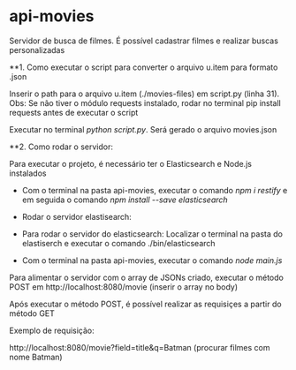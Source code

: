 # api-movies


Servidor de busca de filmes. É possível cadastrar filmes e realizar buscas personalizadas

**1. Como executar o script para converter o arquivo u.item para formato .json

Inserir o path para o arquivo u.item (./movies-files) em script.py (linha 31). 
Obs: Se não tiver o módulo requests instalado, rodar no terminal pip install requests antes de executar o script

Executar no terminal *python script.py*. Será gerado o arquivo movies.json

**2. Como rodar o servidor:

Para executar o projeto, é necessário ter o Elasticsearch e Node.js instalados

* Com o terminal na pasta api-movies, executar o comando *npm i restify* e em seguida o comando *npm install --save elasticsearch*

* Rodar o servidor elastisearch: 
- Para rodar o servidor do elasticsearch: Localizar o terminal na pasta do elastiserch e executar o comando ./bin/elasticsearch

* Com o terminal na pasta api-movies, executar o comando *node main.js*

Para alimentar o servidor com o array de JSONs criado, executar o método POST em http://localhost:8080/movie (inserir o array no body)

Após executar o método POST, é possível realizar as requisiçes a partir do método GET

Exemplo de requisição:

http://localhost:8080/movie?field=title&q=Batman (procurar filmes com nome Batman)

